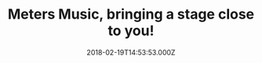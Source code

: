 ---
campaign-uuid: "c-141da1e5-be7e-406d-a519-1ae574e23245"
type: "Product"
category: "Gifts"
date: "2018-02-19T14:53:53.000Z"
end-date: "2018-07-31T23:59:00.000Z"
disable-form: false
is_promoted: true
has_entry_page: false
title: "Meters Music, bringing a stage close to you!"
competition-description: "What's better than listening to good music? To\_Meters Music,\
  \ it's seeing it as well. A unique range of headphones and audio products, bringing\
  \ together lifestyle and audiophile aspirations in one incredible package. \r\n\r\
  \nThat is why they have created the amazing OV-1 WIRED. \r\nDeep, dynamic, articulate,\
  \ detailed… are just a few words to describe them.\r\n<p>If you want to make the\
  \ loudest environment a place of solitude, click here to get to know them better!</p>"
banner-img: "https://assets.expresslyapp.com/asset-693b508b-d801-443a-99a0-60ced0a35e89.jpg"
logo-left-href: "https://metersmusic.com/"
logo-left-image: "https://assets.expresslyapp.com/403d5d33-d37e-4a3e-94df-dec579ca0267-thumb.png"
logo-left-title: "Meters Music"
has-winner: false
---